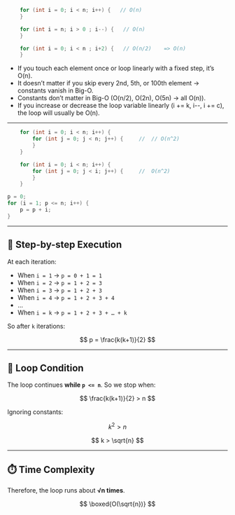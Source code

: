 ```c
    for (int i = 0; i < n; i++) {   // O(n)
    }
```

```c
    for (int i = n; i > 0 ; i--) {   // O(n)
    }
```

```c
    for (int i = 0; i < n ; i+2) {   // O(n/2)    => O(n)
    }
```

- If you touch each element once or loop linearly with a fixed step, it’s O(n).
- It doesn’t matter if you skip every 2nd, 5th, or 100th element → constants vanish in Big-O.
- Constants don’t matter in Big-O (O(n/2), O(2n), O(5n) → all O(n)).
- If you increase or decrease the loop variable linearly (i += k, i--, i += c), the loop will usually be O(n).

---

```c
    for (int i = 0; i < n; i++) {
        for (int j = 0; j < n; j++) {     //  // O(n^2)
        }
    }
```
```c
    for (int i = 0; i < n; i++) {
        for (int j = 0; j < i; j++) {     //  O(n^2)
        }
    }
```


```c
p = 0;
for (i = 1; p <= n; i++) {
    p = p + i;
}
```

---

## 🔎 Step-by-step Execution

At each iteration:

* When `i = 1` → `p = 0 + 1 = 1`
* When `i = 2` → `p = 1 + 2 = 3`
* When `i = 3` → `p = 1 + 2 + 3`
* When `i = 4` → `p = 1 + 2 + 3 + 4`
* …
* When `i = k` → `p = 1 + 2 + 3 + … + k`

So after `k` iterations:

$$
p = \frac{k(k+1)}{2}
$$

---

## 📐 Loop Condition

The loop continues **while `p <= n`**.
So we stop when:

$$
\frac{k(k+1)}{2} > n
$$

Ignoring constants:

$$
k^2 > n
$$

$$
k > \sqrt{n}
$$

---

## ⏱️ Time Complexity

Therefore, the loop runs about **√n times**.

$$
\boxed{O(\sqrt{n})}
$$


